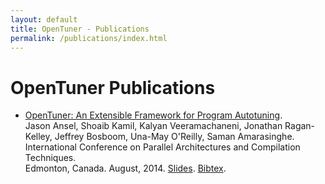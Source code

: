 ```yaml
---
layout: default
title: OpenTuner - Publications
permalink: /publications/index.html
---
```


OpenTuner Publications
===============

- [OpenTuner: An Extensible Framework for Program Autotuning][paper1]. <br>
  Jason Ansel, Shoaib Kamil, Kalyan Veeramachaneni, Jonathan Ragan-Kelley,
  Jeffrey Bosboom, Una-May O'Reilly, Saman Amarasinghe. <br>
  International Conference on Parallel Architectures and Compilation
  Techniques. <br>
  Edmonton, Canada. August, 2014. [Slides][slides1]. [Bibtex][bibtex1].

[paper1]: http://groups.csail.mit.edu/commit/papers/2014/ansel-pact14-opentuner.pdf
[bibtex1]: http://groups.csail.mit.edu/commit/bibtex.cgi?key=ansel:pact:2014
[slides1]: http://groups.csail.mit.edu/commit/papers/2014/ansel-pact14-opentuner-slides.pdf


